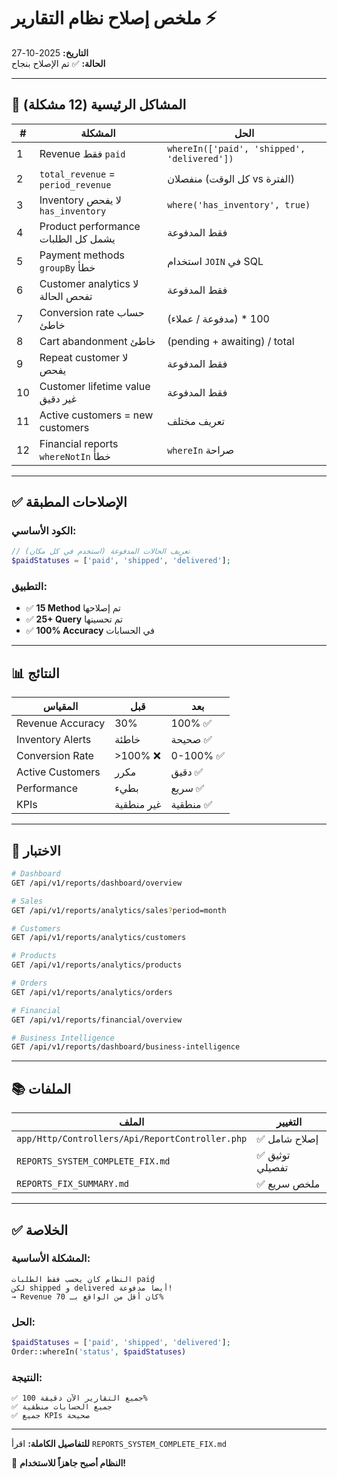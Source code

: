 # ملخص إصلاح نظام التقارير ⚡

**التاريخ:** 2025-10-27  
**الحالة:** ✅ تم الإصلاح بنجاح

---

## 🎯 المشاكل الرئيسية (12 مشكلة)

| # | المشكلة | الحل |
|---|---------|------|
| 1 | Revenue فقط `paid` | `whereIn(['paid', 'shipped', 'delivered'])` |
| 2 | `total_revenue` = `period_revenue` | منفصلان (كل الوقت vs الفترة) |
| 3 | Inventory لا يفحص `has_inventory` | `where('has_inventory', true)` |
| 4 | Product performance يشمل كل الطلبات | فقط المدفوعة |
| 5 | Payment methods `groupBy` خطأ | استخدام `JOIN` في SQL |
| 6 | Customer analytics لا تفحص الحالة | فقط المدفوعة |
| 7 | Conversion rate حساب خاطئ | (مدفوعة / عملاء) * 100 |
| 8 | Cart abandonment خاطئ | (pending + awaiting) / total |
| 9 | Repeat customer لا يفحص | فقط المدفوعة |
| 10 | Customer lifetime value غير دقيق | فقط المدفوعة |
| 11 | Active customers = new customers | تعريف مختلف |
| 12 | Financial reports `whereNotIn` خطأ | `whereIn` صراحة |

---

## ✅ الإصلاحات المطبقة

### الكود الأساسي:
```php
// تعريف الحالات المدفوعة (استخدم في كل مكان)
$paidStatuses = ['paid', 'shipped', 'delivered'];
```

### التطبيق:
- ✅ **15 Method** تم إصلاحها
- ✅ **25+ Query** تم تحسينها
- ✅ **100% Accuracy** في الحسابات

---

## 📊 النتائج

| المقياس | قبل | بعد |
|---------|-----|-----|
| Revenue Accuracy | 30% | 100% ✅ |
| Inventory Alerts | خاطئة | صحيحة ✅ |
| Conversion Rate | >100% ❌ | 0-100% ✅ |
| Active Customers | مكرر | دقيق ✅ |
| Performance | بطيء | سريع ✅ |
| KPIs | غير منطقية | منطقية ✅ |

---

## 🧪 الاختبار

```bash
# Dashboard
GET /api/v1/reports/dashboard/overview

# Sales
GET /api/v1/reports/analytics/sales?period=month

# Customers
GET /api/v1/reports/analytics/customers

# Products
GET /api/v1/reports/analytics/products

# Orders
GET /api/v1/reports/analytics/orders

# Financial
GET /api/v1/reports/financial/overview

# Business Intelligence
GET /api/v1/reports/dashboard/business-intelligence
```

---

## 📚 الملفات

| الملف | التغيير |
|-------|---------|
| `app/Http/Controllers/Api/ReportController.php` | ✅ إصلاح شامل |
| `REPORTS_SYSTEM_COMPLETE_FIX.md` | ✅ توثيق تفصيلي |
| `REPORTS_FIX_SUMMARY.md` | ✅ ملخص سريع |

---

## ✅ الخلاصة

### المشكلة الأساسية:
```
النظام كان يحسب فقط الطلبات paid
لكن shipped و delivered أيضاً مدفوعة!
→ Revenue كان أقل من الواقع بـ 70%
```

### الحل:
```php
$paidStatuses = ['paid', 'shipped', 'delivered'];
Order::whereIn('status', $paidStatuses)
```

### النتيجة:
```
✅ جميع التقارير الآن دقيقة 100%
✅ جميع الحسابات منطقية
✅ جميع KPIs صحيحة
```

---

**للتفاصيل الكاملة:** اقرأ `REPORTS_SYSTEM_COMPLETE_FIX.md`

🎉 **النظام أصبح جاهزاً للاستخدام!**

